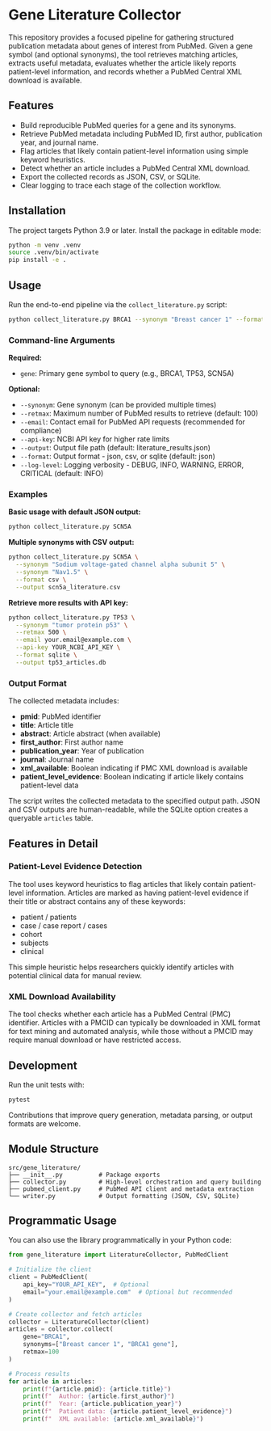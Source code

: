 # Gene Literature Collector

This repository provides a focused pipeline for gathering structured publication metadata about genes of interest from PubMed. Given a gene symbol (and optional synonyms), the tool retrieves matching articles, extracts useful metadata, evaluates whether the article likely reports patient-level information, and records whether a PubMed Central XML download is available.

## Features

- Build reproducible PubMed queries for a gene and its synonyms.
- Retrieve PubMed metadata including PubMed ID, first author, publication year, and journal name.
- Flag articles that likely contain patient-level information using simple keyword heuristics.
- Detect whether an article includes a PubMed Central XML download.
- Export the collected records as JSON, CSV, or SQLite.
- Clear logging to trace each stage of the collection workflow.

## Installation

The project targets Python 3.9 or later. Install the package in editable mode:

```bash
python -m venv .venv
source .venv/bin/activate
pip install -e .
```

## Usage

Run the end-to-end pipeline via the `collect_literature.py` script:

```bash
python collect_literature.py BRCA1 --synonym "Breast cancer 1" --format csv --output brca1_articles.csv
```

### Command-line Arguments

**Required:**
- `gene`: Primary gene symbol to query (e.g., BRCA1, TP53, SCN5A)

**Optional:**
- `--synonym`: Gene synonym (can be provided multiple times)
- `--retmax`: Maximum number of PubMed results to retrieve (default: 100)
- `--email`: Contact email for PubMed API requests (recommended for compliance)
- `--api-key`: NCBI API key for higher rate limits
- `--output`: Output file path (default: literature_results.json)
- `--format`: Output format - json, csv, or sqlite (default: json)
- `--log-level`: Logging verbosity - DEBUG, INFO, WARNING, ERROR, CRITICAL (default: INFO)

### Examples

**Basic usage with default JSON output:**
```bash
python collect_literature.py SCN5A
```

**Multiple synonyms with CSV output:**
```bash
python collect_literature.py SCN5A \
  --synonym "Sodium voltage-gated channel alpha subunit 5" \
  --synonym "Nav1.5" \
  --format csv \
  --output scn5a_literature.csv
```

**Retrieve more results with API key:**
```bash
python collect_literature.py TP53 \
  --synonym "tumor protein p53" \
  --retmax 500 \
  --email your.email@example.com \
  --api-key YOUR_NCBI_API_KEY \
  --format sqlite \
  --output tp53_articles.db
```

### Output Format

The collected metadata includes:
- **pmid**: PubMed identifier
- **title**: Article title
- **abstract**: Article abstract (when available)
- **first_author**: First author name
- **publication_year**: Year of publication
- **journal**: Journal name
- **xml_available**: Boolean indicating if PMC XML download is available
- **patient_level_evidence**: Boolean indicating if article likely contains patient-level data

The script writes the collected metadata to the specified output path. JSON and CSV outputs are human-readable, while the SQLite option creates a queryable `articles` table.

## Features in Detail

### Patient-Level Evidence Detection

The tool uses keyword heuristics to flag articles that likely contain patient-level information. Articles are marked as having patient-level evidence if their title or abstract contains any of these keywords:

- patient / patients
- case / case report / cases
- cohort
- subjects
- clinical

This simple heuristic helps researchers quickly identify articles with potential clinical data for manual review.

### XML Download Availability

The tool checks whether each article has a PubMed Central (PMC) identifier. Articles with a PMCID can typically be downloaded in XML format for text mining and automated analysis, while those without a PMCID may require manual download or have restricted access.

## Development

Run the unit tests with:

```bash
pytest
```

Contributions that improve query generation, metadata parsing, or output formats are welcome.

## Module Structure

```
src/gene_literature/
├── __init__.py          # Package exports
├── collector.py         # High-level orchestration and query building
├── pubmed_client.py     # PubMed API client and metadata extraction
└── writer.py            # Output formatting (JSON, CSV, SQLite)
```

## Programmatic Usage

You can also use the library programmatically in your Python code:

```python
from gene_literature import LiteratureCollector, PubMedClient

# Initialize the client
client = PubMedClient(
    api_key="YOUR_API_KEY",  # Optional
    email="your.email@example.com"  # Optional but recommended
)

# Create collector and fetch articles
collector = LiteratureCollector(client)
articles = collector.collect(
    gene="BRCA1",
    synonyms=["Breast cancer 1", "BRCA1 gene"],
    retmax=100
)

# Process results
for article in articles:
    print(f"{article.pmid}: {article.title}")
    print(f"  Author: {article.first_author}")
    print(f"  Year: {article.publication_year}")
    print(f"  Patient data: {article.patient_level_evidence}")
    print(f"  XML available: {article.xml_available}")
```
